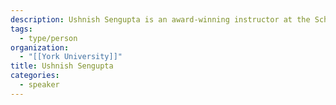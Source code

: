 ```yaml
---
description: Ushnish Sengupta is an award-winning instructor at the Schulich School of Business at York University and an Open Data enthusiast. Ushnish’s PhD thesis at OISE at the University of Toronto is focused on understanding Data Governance in social economy organizations.
tags:
  - type/person
organization:
  - "[[York University]]"
title: Ushnish Sengupta
categories:
  - speaker
---
```

